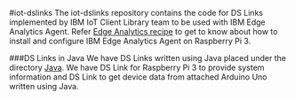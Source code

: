 #iot-dslinks
The iot-dslinks repository contains the code for DS Links implemented by IBM IoT Client Library team to be used with IBM Edge Analytics Agent. 
Refer [Edge Analytics recipe](https://developer.ibm.com/recipes/tutorials/getting-started-with-edge-analytics-in-watson-iot-platform/) to get to know about how to install and configure IBM Edge Analytics Agent on Raspberry Pi 3.

###DS Links in Java
We have DS Links written using Java placed under the directory [Java](https://github.com/ibm-watson-iot/iot-dslinks/tree/master/java). We have DS Link for Raspberry Pi 3 to provide system 
information and DS Link to get device data from attached Arduino Uno written using Java.
